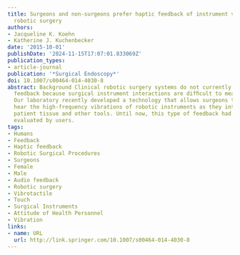 ```yaml
---
title: Surgeons and non-surgeons prefer haptic feedback of instrument vibrations during
  robotic surgery
authors:
- Jacqueline K. Koehn
- Katherine J. Kuchenbecker
date: '2015-10-01'
publishDate: '2024-11-15T17:07:01.833069Z'
publication_types:
- article-journal
publication: '*Surgical Endoscopy*'
doi: 10.1007/s00464-014-4030-8
abstract: Background Clinical robotic surgery systems do not currently provide haptic
  feedback because surgical instrument interactions are difﬁcult to measure and display.
  Our laboratory recently developed a technology that allows surgeons to feel and/or
  hear the high-frequency vibrations of robotic instruments as they interact with
  patient tissue and other tools. Until now, this type of feedback had not been carefully
  evaluated by users.
tags:
- Humans
- Feedback
- Haptic feedback
- Robotic Surgical Procedures
- Surgeons
- Female
- Male
- Audio feedback
- Robotic surgery
- Vibrotactile
- Touch
- Surgical Instruments
- Attitude of Health Personnel
- Vibration
links:
- name: URL
  url: http://link.springer.com/10.1007/s00464-014-4030-8
---
```

